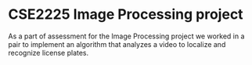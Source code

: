 # CSE2225 Image Processing project
As a part of assessment for the Image Processing project we worked in a pair to implement an algorithm that analyzes a video to localize and recognize license plates.
